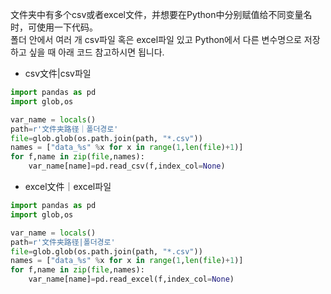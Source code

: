 文件夹中有多个csv或者excel文件，并想要在Python中分别赋值给不同变量名时，可使用一下代码。
<br>폴더 안에서 여러 개 csv파일 혹은 excel파일 있고 Python에서 다른 변수명으로 저장하고 싶을 때 아래 코드 참고하시면 됩니다. 

- csv文件|csv파일
```Python
import pandas as pd
import glob,os

var_name = locals()
path=r'文件夹路径｜폴더경로'
file=glob.glob(os.path.join(path, "*.csv"))
names = ["data_%s" %x for x in range(1,len(file)+1)]
for f,name in zip(file,names):
    var_name[name]=pd.read_csv(f,index_col=None)
```

- excel文件｜excel파일
```Python
import pandas as pd
import glob,os

var_name = locals()
path=r'文件夹路径|폴더경로'
file=glob.glob(os.path.join(path, "*.csv"))
names = ["data_%s" %x for x in range(1,len(file)+1)]
for f,name in zip(file,names):
    var_name[name]=pd.read_excel(f,index_col=None)
```
